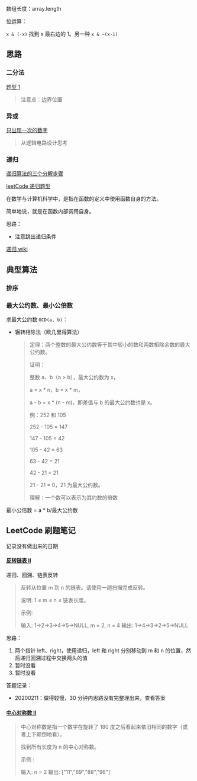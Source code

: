 数组长度：array.length



位运算：

`x & (-x)` 找到 x 最右边的 1。另一种 `x & ~(x-1)`





## 思路

### 二分法

[题型 1](https://leetcode-cn.com/problems/search-insert-position/solution/hua-jie-suan-fa-35-sou-suo-cha-ru-wei-zhi-by-guanp/)

> 注意点：边界位置

### 异或

[只出现一次的数字](https://leetcode-cn.com/problems/single-number/submissions/)

> 从逻辑电路设计思考



### 递归

[递归算法的三个分解步骤](https://www.cnblogs.com/yanggb/p/11138049.html)

[leetCode 递归题型](https://leetcode-cn.com/problemset/all/?topicSlugs=recursion)

在数学与计算机科学中，是指在函数的定义中使用函数自身的方法。

简单地说，就是在函数内部调用自身。

思路：

* 注意跳出递归条件



[递归 wiki](https://zh.wikipedia.org/zh-hans/%E9%80%92%E5%BD%92)

## 典型算法

### 排序



### 最大公约数、最小公倍数

求最大公约数 `GCD(a, b)`：

* 辗转相除法（欧几里得算法）

  > 定理：两个整数的最大公约数等于其中较小的数和两数相除余数的最大公约数。
  >
  > 证明：
  >
  > 整数 a、b（a > b），最大公约数为 x，
  >
  > a = x * n，b = x * m，
  >
  > a - b = x * (n - m)，即差值与 b 的最大公约数也是 x。
  >
  > 例：252 和 105
  >
  > 252 - 105 = 147
  >
  > 147 - 105 = 42
  >
  > 105 - 42 = 63
  >
  > 63 - 42 = 21
  >
  > 42 - 21 = 21
  >
  > 21 - 21 = 0，21 为最大公约数。
  >
  > 理解：一个数可以表示为其约数的倍数

最小公倍数 = a * b/最大公约数



## LeetCode 刷题笔记

记录没有做出来的日期

#### [反转链表 II](https://leetcode-cn.com/problems/reverse-linked-list-ii/)

递归、回溯、链表反转

> 反转从位置 m 到 n 的链表。请使用一趟扫描完成反转。
>
> 说明:
> 1 ≤ m ≤ n ≤ 链表长度。
>
> 示例:
>
> 输入: 1->2->3->4->5->NULL, m = 2, n = 4
> 输出: 1->4->3->2->5->NULL

思路：

1. 两个指针 left、right，使用递归，left 和 right 分别移动到 m 和 n 的位置，然后递归回溯过程中交换两头的值
2. 暂时没看
3. 暂时没看

答题记录：

* 20200211：做得较慢，30 分钟内思路没有完整理出来，查看答案



#### [中心对称数 II](https://leetcode-cn.com/problems/strobogrammatic-number-ii/)

> 中心对称数是指一个数字在旋转了 180 度之后看起来依旧相同的数字（或者上下颠倒地看）。
>
> 找到所有长度为 n 的中心对称数。
>
> 示例 :
>
> 输入:  n = 2
> 输出: ["11","69","88","96"]

